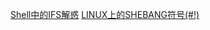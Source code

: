 [Shell中的IFS解惑](http://blog.csdn.net/whuslei/article/details/7187639)
[LINUX上的SHEBANG符号(#!)](http://smilejay.com/2012/03/linux_shebang/)